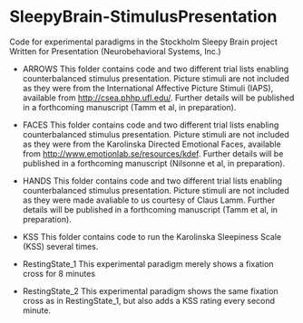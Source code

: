 # SleepyBrain-StimulusPresentation
Code for experimental paradigms in the Stockholm Sleepy Brain project
Written for Presentation (Neurobehavioral Systems, Inc.)

- ARROWS
This folder contains code and two different trial lists enabling counterbalanced stimulus presentation. Picture stimuli are not included as they were from the International Affective Picture Stimuli (IAPS), available from http://csea.phhp.ufl.edu/. Further details will be published in a forthcoming manuscript (Tamm et al, in preparation).

- FACES
This folder contains code and two different trial lists enabling counterbalanced stimulus presentation. Picture stimuli are not included as they were from the Karolinska Directed Emotional Faces, available from http://www.emotionlab.se/resources/kdef. Further details will be published in a forthcoming manuscript (Nilsonne et al, in preparation).

- HANDS
This folder contains code and two different trial lists enabling counterbalanced stimulus presentation. Picture stimuli are not included as they were made avaliable to us courtesy of Claus Lamm. Further details will be published in a forthcoming manuscript (Tamm et al, in preparation).

- KSS
This folder contains code to run the Karolinska Sleepiness Scale (KSS) several times. 

- RestingState_1
This experimental paradigm merely shows a fixation cross for 8 minutes

- RestingState_2
This experimental paradigm shows the same fixation cross as in RestingState_1, but also adds a KSS rating every second minute.
